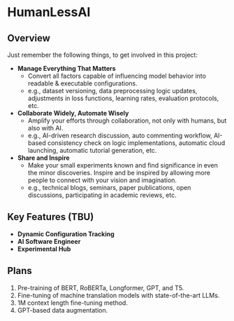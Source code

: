 # HumanLessAI

## Overview
Just remember the following things, to get involved in this project: 
- **Manage Everything That Matters**
    - Convert all factors capable of influencing model behavior into readable & executable configurations. <!-- 모델 성능이나 행동에 영향을 줄 수 있는 모든 것들을 읽기 쉽고 실행 가능한 설정으로 만들어서 반드시 기록하라. // 사람의 기억력과 커뮤니케이션 능력을 신뢰하지 말아라. -->
    - e.g., dataset versioning, data preprocessing logic updates, adjustments in loss functions, learning rates, evaluation protocols, etc.
- **Collaborate Widely, Automate Wisely**
    - Amplify your efforts through collaboration, not only with humans, but also with AI. <!-- 혼자 일하기보다 열 사람이 함께 일하라. 그리고 그보다 더 많은 AI가 쉬지 않고 일을 할 수 있도록 만들어라. // 사람의 생산성을 지치지 않는 AI로 복제하라 -->
    - e.g., AI-driven research discussion, auto commenting workflow, AI-based consistency check on logic implementations, automatic cloud launching, automatic tutorial generation, etc.
- **Share and Inspire**
    - Make your small experiments known and find significance in even the minor discoveries. Inspire and be inspired by allowing more people to connect with your vision and imagination. <!-- 당신의 아주 사소한 실험도 공유하고, 당신의 작은 발견에도 의미를 부여하라. 더 많은 사람이 당신의 위대한 상상력에 공감하게 만들어라. // 공감을 얻지 못 하는 연구는 지속되기 어렵다 -->
    - e.g., technical blogs, seminars, paper publications, open discussions, participating in academic reviews, etc. 

## Key Features (TBU)

- **Dynamic Configuration Tracking**
- **AI Software Engineer**
- **Experimental Hub**

## Plans
1. Pre-training of BERT, RoBERTa, Longformer, GPT, and T5.
2. Fine-tuning of machine translation models with state-of-the-art LLMs.
3. 1M context length fine-tuning method.
4. GPT-based data augmentation.
